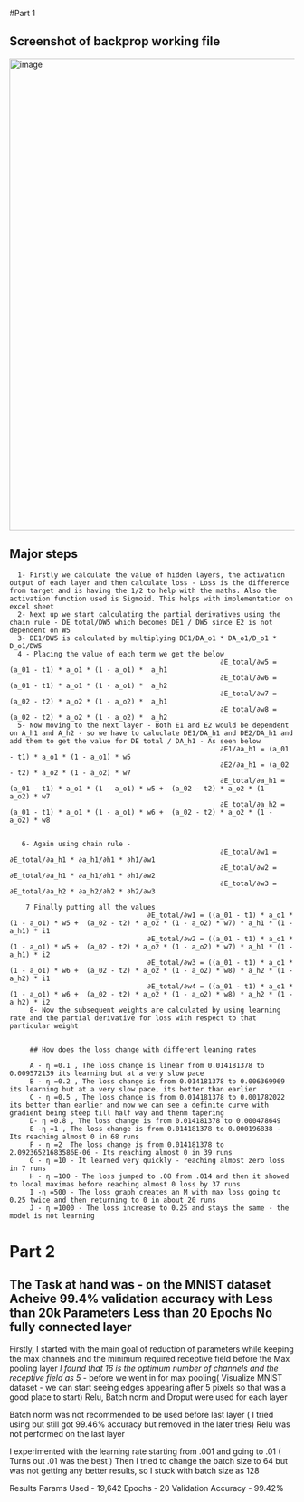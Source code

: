 #Part 1 

## Screenshot of backprop working file 
<img width="835" alt="image" src="https://github.com/adishukla2009/ERA-V1/assets/1230195/8f8c1747-827f-40ee-9a93-6cb90c065642">

## Major steps 
      1- Firstly we calculate the value of hidden layers, the activation output of each layer and then calculate loss - Loss is the difference from target and is having the 1/2 to help with the maths. Also the activation function used is Sigmoid. This helps with implementation on excel sheet
      2- Next up we start calculating the partial derivatives using the chain rule - DE total/DW5 which becomes DE1 / DW5 since E2 is not dependent on W5 
      3- DE1/DW5 is calculated by multiplying DE1/DA_o1 * DA_o1/D_o1 * D_o1/DW5
      4 - Placing the value of each term we get the below 
                                                        ∂E_total/∂w5 = (a_01 - t1) * a_o1 * (1 - a_o1) *  a_h1					
                                                        ∂E_total/∂w6 = (a_01 - t1) * a_o1 * (1 - a_o1) *  a_h2					
                                                        ∂E_total/∂w7 = (a_02 - t2) * a_o2 * (1 - a_o2) *  a_h1					
                                                        ∂E_total/∂w8 = (a_02 - t2) * a_o2 * (1 - a_o2) *  a_h2		
      5- Now moving to the next layer - Both E1 and E2 would be dependent on A_h1 and A_h2 - so we have to caluclate DE1/DA_h1 and DE2/DA_h1 and add them to get the value for DE total / DA_h1 - As seen below 
                                                        ∂E1/∂a_h1 = (a_01 - t1) * a_o1 * (1 - a_o1) * w5								
                                                        ∂E2/∂a_h1 = (a_02 - t2) * a_o2 * (1 - a_o2) * w7								
                                                        ∂E_total/∂a_h1 = (a_01 - t1) * a_o1 * (1 - a_o1) * w5 +  (a_02 - t2) * a_o2 * (1 - a_o2) * w7								
                                                        ∂E_total/∂a_h2 = (a_01 - t1) * a_o1 * (1 - a_o1) * w6 +  (a_02 - t2) * a_o2 * (1 - a_o2) * w8	
                                                        
                                                        
       6- Again using chain rule - 
                                                        ∂E_total/∂w1 = ∂E_total/∂a_h1 * ∂a_h1/∂h1 * ∂h1/∂w1					
                                                        ∂E_total/∂w2 = ∂E_total/∂a_h1 * ∂a_h1/∂h1 * ∂h1/∂w2					
                                                        ∂E_total/∂w3 = ∂E_total/∂a_h2 * ∂a_h2/∂h2 * ∂h2/∂w3				
                                                        
        7 Finally putting all the values 
                                      ∂E_total/∂w1 = ((a_01 - t1) * a_o1 * (1 - a_o1) * w5 +  (a_02 - t2) * a_o2 * (1 - a_o2) * w7) * a_h1 * (1 - a_h1) * i1	
                                      ∂E_total/∂w2 = ((a_01 - t1) * a_o1 * (1 - a_o1) * w5 +  (a_02 - t2) * a_o2 * (1 - a_o2) * w7) * a_h1 * (1 - a_h1) * i2				
                                      ∂E_total/∂w3 = ((a_01 - t1) * a_o1 * (1 - a_o1) * w6 +  (a_02 - t2) * a_o2 * (1 - a_o2) * w8) * a_h2 * (1 - a_h2) * i1			
                                      ∂E_total/∂w4 = ((a_01 - t1) * a_o1 * (1 - a_o1) * w6 +  (a_02 - t2) * a_o2 * (1 - a_o2) * w8) * a_h2 * (1 - a_h2) * i2			
         8- Now the subsequent weights are calculated by using learning rate and the partial derivative for loss with respect to that particular weight 
         
         
         ## How does the loss change with different leaning rates 
         
         A - η =0.1 , The loss change is linear from 0.014181378 to 0.009572139 its learning but at a very slow pace 
         B - η =0.2 , The loss change is from 0.014181378 to 0.006369969 its learning but at a very slow pace, its better than earlier 
         C - η =0.5 , The loss change is from 0.014181378 to 0.001782022 its better than earlier and now we can see a definite curve with gradient being steep till half way and thenm tapering
         D- η =0.8 , The loss change is from 0.014181378 to 0.000478649
         E -η =1 , The loss change is from 0.014181378 to 0.000196838 - Its reaching almost 0 in 68 runs 
         F - η =2  The loss change is from 0.014181378 to 2.09236521683586E-06 - Its reaching almost 0 in 39 runs
         G - η =10 - It learned very quickly - reaching almost zero loss in 7 runs 
         H - η =100 - The loss jumped to .08 from .014 and then it showed to local maximas before reaching almost 0 loss by 37 runs 
         I -η =500 - The loss graph creates an M with max loss going to 0.25 twice and then returning to 0 in about 20 runs 
         J - η =1000 - The loss increase to 0.25 and stays the same - the model is not learning 
         
         



                                      
                                      
                                     


    
          






















# Part 2
## The Task at hand was - on the MNIST dataset Acheive 99.4% validation accuracy with Less than 20k Parameters Less than 20 Epochs No fully connected layer

Firstly, I started with the main goal of reduction of parameters while keeping the max channels and the minimum required receptive field before the Max pooling layer
*I found that 16 is the optimum number of channels and the receptive field as 5* - before we went in for max pooling( Visualize MNIST dataset - we can start seeing edges appearing after 5 pixels so that was a good place to start)
Relu, Batch norm and Droput were used for each layer

Batch norm was not recommended to be used before last layer ( I tried using but still got 99.46% accuracy but removed in the later tries)
Relu was not performed on the last layer

I experimented with the learning rate starting from .001 and going to .01 ( Turns out .01 was the best )
Then I tried to change the batch size to 64 but was not getting any better results, so I stuck with batch size as 128

Results
Params Used - 19,642
Epochs - 20
Validation Accuracy - 99.42%

